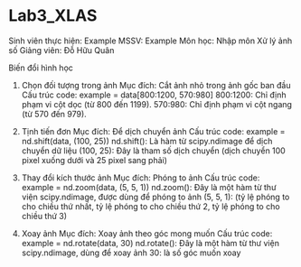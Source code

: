# Lab3_XLAS

Sinh viên thực hiện: Example MSSV: Example
Môn học: Nhập môn Xử lý ảnh số
Giảng viên: Đỗ Hữu Quân

Biến đổi hình học

1. Chọn đối tượng trong ảnh
   Mục đích:
   Cắt ảnh nhỏ trong ảnh gốc ban đầu
   Cấu trúc code:
   example = data[800:1200, 570:980]
   800:1200: Chỉ định phạm vi cột dọc (từ 800 đến 1199).
   570:980: Chỉ định phạm vi cột ngang (từ 570 đến 979).
   
2. Tịnh tiến đơn
   Mục đích:
   Để dịch chuyển ảnh 
   Cấu trúc code:
   example = nd.shift(data, (100, 25))
   nd.shift(): Là hàm từ scipy.ndimage để dịch chuyển dữ liệu
   (100, 25): Đây là tham số dịch chuyển (dịch chuyển 100 pixel xuống dưới và 25 pixel sang phải)
   
3. Thay đổi kích thước ảnh
   Mục đích:
   Phóng to ảnh
   Cấu trúc code:
   example = nd.zoom(data, (5, 5, 1))
   nd.zoom(): Đây là một hàm từ thư viện scipy.ndimage, được dùng để phóng to ảnh
   (5, 5, 1): (tỷ lệ phóng to cho chiều thứ nhất, tỷ lệ phóng to cho chiều thứ 2, tỷ lệ phóng to cho chiều thứ 3)

4. Xoay ảnh
   Mục đích:
   Xoay ảnh theo góc mong muốn
   Cấu trúc code:
   example = nd.rotate(data, 30)
   nd.rotate(): Đây là một hàm từ thư viện scipy.ndimage, dùng để xoay ảnh
   30: là số góc muốn xoay

